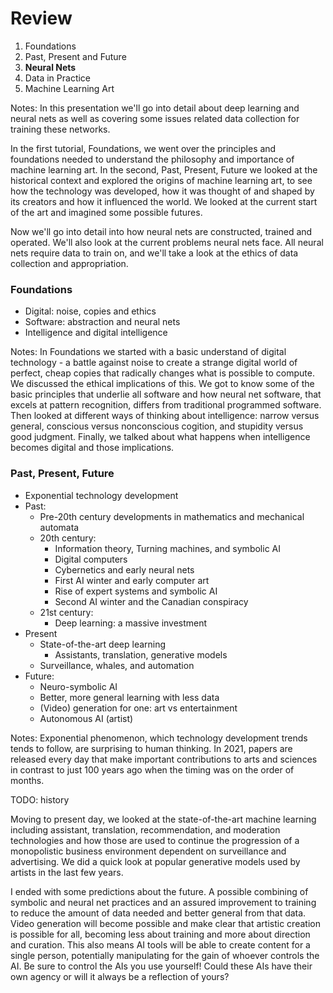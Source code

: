 # Review

1. Foundations
2. Past, Present and Future
3. **Neural Nets**
4. Data in Practice
5. Machine Learning Art

Notes:
In this presentation we'll go into detail about deep learning and neural nets as well as covering some issues related data collection for training these networks.

In the first tutorial, Foundations, we went over the principles and foundations needed to understand the philosophy and importance of machine learning art. In the second, Past, Present, Future we looked at the historical context and explored the origins of machine learning art, to see how the technology was developed, how it was thought of and shaped by its creators and how it influenced the world. We looked at the current start of the art and imagined some possible futures.

Now we'll go into detail into how neural nets are constructed, trained and operated. We'll also look at the current problems neural nets face. All neural nets require data to train on, and we'll take a look at the ethics of data collection and appropriation.



### Foundations
* Digital: noise, copies and ethics
* Software: abstraction and neural nets
* Intelligence and digital intelligence

Notes:
In Foundations we started with a basic understand of digital technology - a battle against noise to create a strange digital world of perfect, cheap copies that radically changes what is possible to compute. We discussed the ethical implications of this. We got to know some of the basic principles that underlie all software and how neural net software, that excels at pattern recognition, differs from traditional programmed software. Then looked at different ways of thinking about intelligence: narrow versus general, conscious versus nonconscious cogition, and stupidity versus good judgment. Finally, we talked about what happens when intelligence becomes digital and those implications.



### Past, Present, Future
* Exponential technology development
* Past:
  * Pre-20th century developments in mathematics and mechanical automata
  * 20th century: 
    * Information theory, Turning machines, and symbolic AI
    * Digital computers 
    * Cybernetics and early neural nets
    * First AI winter and early computer art
    * Rise of expert systems and symbolic AI
    * Second AI winter and the Canadian conspiracy 
  * 21st century:
    * Deep learning: a massive investment
* Present
  * State-of-the-art deep learning
    * Assistants, translation, generative models
  * Surveillance, whales, and automation
* Future:
  * Neuro-symbolic AI
  * Better, more general learning with less data
  * (Video) generation for one: art vs entertainment
  * Autonomous AI (artist)

Notes:
Exponential phenomenon, which technology development trends tends to follow, are surprising to human thinking. In 2021, papers are released every day that make important contributions to arts and sciences in contrast to just 100 years ago when the timing was on the order of months.

TODO: history

Moving to present day, we looked at the state-of-the-art machine learning including assistant, translation, recommendation, and moderation technologies and how those are used to continue the progression of a monopolistic business environment dependent on surveillance and advertising. We did a quick look at popular generative models used by artists in the last few years.

I ended with some predictions about the future. A possible combining of symbolic and neural net practices and an assured improvement to training to reduce the amount of data needed and better general from that data. Video generation will become possible and make clear that artistic creation is possible for all, becoming less about training and more about direction and curation. This also means AI tools will be able to create content for a single person, potentially manipulating for the gain of whoever controls the AI. Be sure to control the AIs you use yourself! Could these AIs have their own agency or will it always be a reflection of yours?

